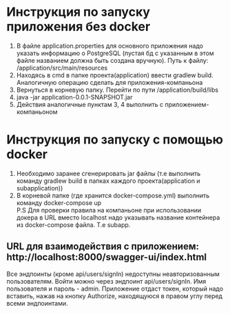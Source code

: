 # Инструкция по запуску приложения без docker

1. В файле application.properties для основного приложения надо указать информацию о PostgreSQL
   (пустая бд с указанным в этом файле названием должна быть создана вручную).
   Путь к файлу: /application/src/main/resources
2. Находясь в cmd в папке проекта(application) ввести gradlew build. Аналогичную операцию сделать для приложения-компаньона
3. Вернуться в корневую папку. Перейти по пути /application/build/libs
4. java -jar application-0.0.1-SNAPSHOT.jar
5. Действия аналогичные пунктам 3, 4 выполнить с приложением-компаньоном

# Инструкция по запуску с помощью docker
1. Необходимо заранее сгенерировать jar файлы (т.е выполнить команду gradlew build в папках каждого проекта(application и subapplication))
2. В корневой папке (где хранится docker-compose.yml) выполнить команду docker-compose up  
P.S Для проверки правила на компаньоне при использовании докера в URL вместо localhost надо указывать название контейнера из docker-compose файла. Т.е subapp.

## URL для взаимодействия с приложением: http://localhost:8000/swagger-ui/index.html  
Все эндпоинты (кроме api/users/signIn) недоступны неавторизованным пользователям. Войти можно через эндпоинт api/users/signIn. Имя пользователя и пароль - admin. Приложение отдаст токен, который надо вставить, нажав на кнопку Authorize, находящуюся в правом углу перед всеми эндпоинтами.
